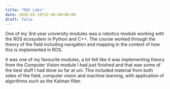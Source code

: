 ```yaml
---
title: "ROS Labs"
date: 2020-05-19T22:49:40+00:00
draft: false
---
```


One of my 3rd-year university modules was a robotics module working with the ROS ecosystem in Python and C++. The course worked through the theory of the field including navigation and mapping in the context of how this is implemented in ROS.

It was one of my favourite modules, a lot felt like it was implementing theory from the Computer Vision module I had just finished and that was some of the best stuff I had done so far at uni. This included material from both sides of the field, computer vision and machine learning, with application of algorithms such as the Kalman filter.